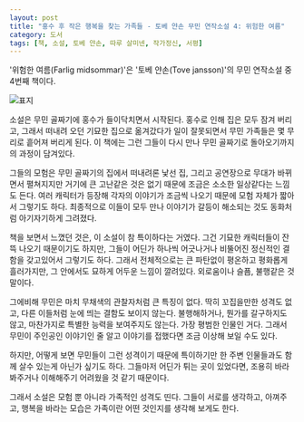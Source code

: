 ```yaml
---
layout: post
title: "홍수 후 작은 행복을 찾는 가족들 - 토베 얀손 무민 연작소설 4: 위험한 여름"
category: 도서
tags: [책, 소설, 토베 얀손, 따루 살미넨, 작가정신, 서평]
---
```


'위험한 여름(Farlig midsommar)'은
'토베 얀손(Tove jansson)'의
무민 연작소설 중 4번째 책이다.

![표지](https://lh3.googleusercontent.com/6xrxl9Q63sKmV_VsSdbDrqmjw1RSLLhmKc0efjOYFPRsV7So8k7qgQhpPwgzKZGlK3RhfqoWDgOZAw=s480)

소설은 무민 골짜기에 홍수가 들이닥치면서 시작된다.
홍수로 인해 집은 모두 잠겨 버리고,
그래서 떠내려 오던 기묘한 집으로 옮겨갔다가
일이 잘못되면서 무민 가족들은 몇 무리로 흩어져 버리게 된다.
이 책에는 그런 그들이 다시 만나 무민 골짜기로 돌아오기까지의 과정이 담겨있다.

그들의 모험은 무민 골짜기의 집에서 떠내려론 낯선 집, 그리고 공연장으로 무대가 바뀌면서 펼쳐지지만
거기에 큰 고난같은 것은 없기 때문에
조금은 소소한 일상같다는 느낌도 든다.
여러 캐릭터가 등장해 각자의 이야기가 조금씩 나오기 때문에
모험 자체가 짧아서 그렇기도 하다.
최종적으로 이들이 모두 만나 이야기가 갈등이 해소되는 것도 동화처럼 아기자기하게 그려졌다.

책을 보면서 느꼈던 것은, 이 소설이 참 특이하다는 거였다.
그건 기묘한 캐릭터들이 잔뜩 나오기 때문이기도 하지만,
그들이 어딘가 하나씩 어긋나거나 비뚤어진 정신적인 결함을 갖고있어서 그렇기도 하다.
그래서 전체적으로는 큰 파탄없이 평온하고 평화롭게 흘러가지만,
그 안에서도 묘하게 어두운 느낌이 깔려있다.
외로움이나 슬픔, 불행같은 것 말이다.

그에비해 무민은 마치 무채색의 관찰자처럼 큰 특징이 없다.
딱히 꼬집을만한 성격도 없고,
다른 이들처럼 눈에 띄는 결함도 보이지 않는다.
불행해하거나, 뭔가를 갈구하지도 않고,
마찬가지로 특별한 능력을 보여주지도 않는다.
가장 평범한 인물인 거다.
그래서 무민이 주인공인 이야기인 줄 알고 이야기를 접했다면 조금 이상해 보일 수도 있다.

하지만, 어떻게 보면 무민들이 그런 성격이기 때문에
특이하기만 한 주변 인물들과도 함께 살수 있는게 아닌가 싶기도 하다.
그들마저 어딘가 튀는 곳이 있었다면,
조용히 바라봐주거나 이해해주기 어려웠을 것 같기 때문이다.

그래서 소설은 모험 뿐 아니라 가족적인 성격도 띤다.
그들이 서로를 생각하고, 아껴주고, 행복을 바라는 모습은
가족이란 어떤 것인지를 생각해 보게도 한다.
